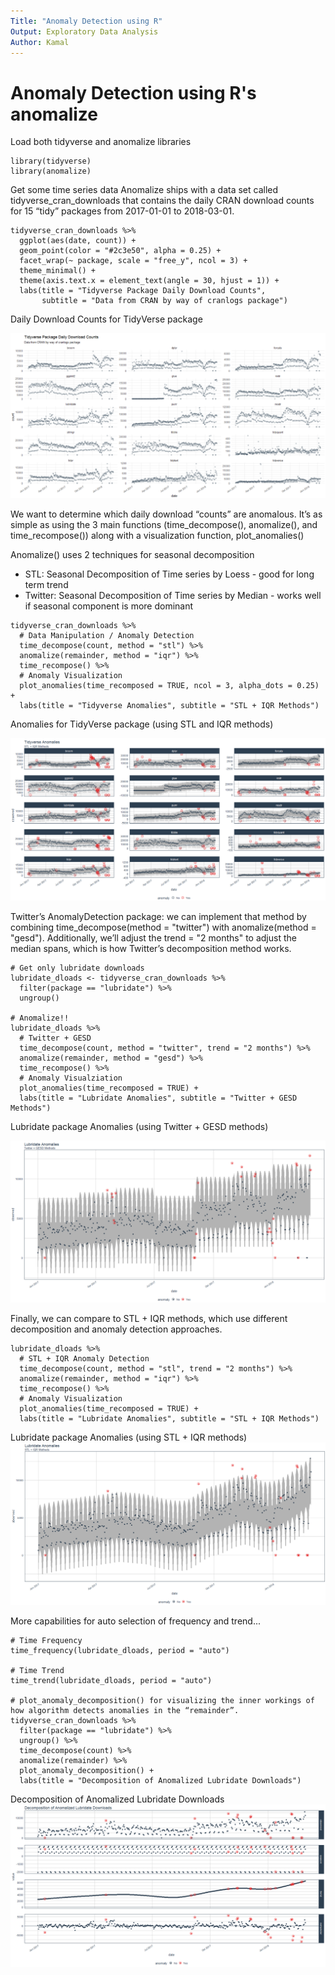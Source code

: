 ```yaml
---
Title: "Anomaly Detection using R"
Output: Exploratory Data Analysis
Author: Kamal
---
```


# Anomaly Detection using R's anomalize

Load both tidyverse and anomalize libraries

```
library(tidyverse)
library(anomalize)
```

Get some time series data Anomalize ships with a data set called tidyverse_cran_downloads that contains the daily CRAN download counts 
for 15 “tidy” packages from 2017-01-01 to 2018-03-01.

```
tidyverse_cran_downloads %>%
  ggplot(aes(date, count)) +
  geom_point(color = "#2c3e50", alpha = 0.25) +
  facet_wrap(~ package, scale = "free_y", ncol = 3) +
  theme_minimal() +
  theme(axis.text.x = element_text(angle = 30, hjust = 1)) +
  labs(title = "Tidyverse Package Daily Download Counts",
       subtitle = "Data from CRAN by way of cranlogs package")
```

Daily Download Counts for TidyVerse package

![plot of chunk TidyVerse DailyDownloadCount](/TidyVerseDailyDownloadCount.PNG)

We want to determine which daily download “counts” are anomalous. 
It’s as simple as using the 3 main functions (time_decompose(), anomalize(), and time_recompose()) 
along with a visualization function, plot_anomalies()

Anomalize() uses 2 techniques for seasonal decomposition
* STL: Seasonal Decomposition of Time series by Loess - good for long term trend
* Twitter: Seasonal Decomposition of Time series by Median - works well if seasonal component is more dominant

```
tidyverse_cran_downloads %>%
  # Data Manipulation / Anomaly Detection
  time_decompose(count, method = "stl") %>%
  anomalize(remainder, method = "iqr") %>%
  time_recompose() %>%
  # Anomaly Visualization
  plot_anomalies(time_recomposed = TRUE, ncol = 3, alpha_dots = 0.25) +
  labs(title = "Tidyverse Anomalies", subtitle = "STL + IQR Methods") 
```
Anomalies for TidyVerse package (using STL and IQR methods)

![plot of chunk TidyVerse Anomalies](/TidyVerseAnomalies.PNG)

Twitter’s AnomalyDetection package: we can implement that method by combining time_decompose(method = "twitter") 
with anomalize(method = "gesd"). Additionally, we’ll adjust the trend = "2 months" to adjust the median spans,
which is how Twitter’s decomposition method works.

```
# Get only lubridate downloads
lubridate_dloads <- tidyverse_cran_downloads %>%
  filter(package == "lubridate") %>% 
  ungroup()

# Anomalize!!
lubridate_dloads %>%
  # Twitter + GESD
  time_decompose(count, method = "twitter", trend = "2 months") %>%
  anomalize(remainder, method = "gesd") %>%
  time_recompose() %>%
  # Anomaly Visualziation
  plot_anomalies(time_recomposed = TRUE) +
  labs(title = "Lubridate Anomalies", subtitle = "Twitter + GESD Methods")
```

Lubridate package Anomalies (using Twitter + GESD methods)

![plot of chunk Lubridate Anomalies with GESD](/LubridateAnomalies_TwitterGESD.PNG)

Finally, we can compare to STL + IQR methods, which use different decomposition and anomaly detection approaches.
```
lubridate_dloads %>%
  # STL + IQR Anomaly Detection
  time_decompose(count, method = "stl", trend = "2 months") %>%
  anomalize(remainder, method = "iqr") %>%
  time_recompose() %>%
  # Anomaly Visualization
  plot_anomalies(time_recomposed = TRUE) +
  labs(title = "Lubridate Anomalies", subtitle = "STL + IQR Methods")
```

Lubridate package Anomalies (using STL + IQR methods)
![plot of chunk Lubridate Anomalies with STL](/LubridateAnomalies_STLIQR.PNG)


More capabilities for auto selection of frequency and trend...

```
# Time Frequency
time_frequency(lubridate_dloads, period = "auto")

# Time Trend
time_trend(lubridate_dloads, period = "auto")

# plot_anomaly_decomposition() for visualizing the inner workings of how algorithm detects anomalies in the “remainder”.
tidyverse_cran_downloads %>%
  filter(package == "lubridate") %>%
  ungroup() %>%
  time_decompose(count) %>%
  anomalize(remainder) %>%
  plot_anomaly_decomposition() +
  labs(title = "Decomposition of Anomalized Lubridate Downloads")
```

Decomposition of Anomalized Lubridate Downloads
![plot of chunk Anomalized Lubridate Downloads](/AnomalizedLubridateDownloads.PNG)

